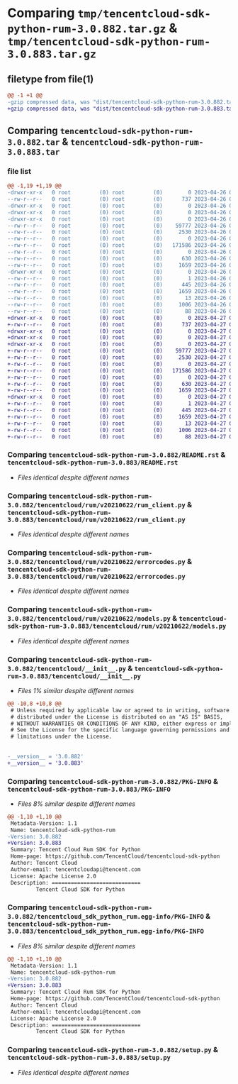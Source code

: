 # Comparing `tmp/tencentcloud-sdk-python-rum-3.0.882.tar.gz` & `tmp/tencentcloud-sdk-python-rum-3.0.883.tar.gz`

## filetype from file(1)

```diff
@@ -1 +1 @@
-gzip compressed data, was "dist/tencentcloud-sdk-python-rum-3.0.882.tar", last modified: Wed Apr 26 03:44:22 2023, max compression
+gzip compressed data, was "dist/tencentcloud-sdk-python-rum-3.0.883.tar", last modified: Thu Apr 27 00:46:43 2023, max compression
```

## Comparing `tencentcloud-sdk-python-rum-3.0.882.tar` & `tencentcloud-sdk-python-rum-3.0.883.tar`

### file list

```diff
@@ -1,19 +1,19 @@
-drwxr-xr-x   0 root         (0) root         (0)        0 2023-04-26 03:44:22.000000 tencentcloud-sdk-python-rum-3.0.882/
--rw-r--r--   0 root         (0) root         (0)      737 2023-04-26 03:44:21.000000 tencentcloud-sdk-python-rum-3.0.882/README.rst
-drwxr-xr-x   0 root         (0) root         (0)        0 2023-04-26 03:44:22.000000 tencentcloud-sdk-python-rum-3.0.882/tencentcloud/
-drwxr-xr-x   0 root         (0) root         (0)        0 2023-04-26 03:44:22.000000 tencentcloud-sdk-python-rum-3.0.882/tencentcloud/rum/
-drwxr-xr-x   0 root         (0) root         (0)        0 2023-04-26 03:44:22.000000 tencentcloud-sdk-python-rum-3.0.882/tencentcloud/rum/v20210622/
--rw-r--r--   0 root         (0) root         (0)    59777 2023-04-26 03:44:21.000000 tencentcloud-sdk-python-rum-3.0.882/tencentcloud/rum/v20210622/rum_client.py
--rw-r--r--   0 root         (0) root         (0)     2530 2023-04-26 03:44:21.000000 tencentcloud-sdk-python-rum-3.0.882/tencentcloud/rum/v20210622/errorcodes.py
--rw-r--r--   0 root         (0) root         (0)        0 2023-04-26 03:44:21.000000 tencentcloud-sdk-python-rum-3.0.882/tencentcloud/rum/v20210622/__init__.py
--rw-r--r--   0 root         (0) root         (0)   171586 2023-04-26 03:44:21.000000 tencentcloud-sdk-python-rum-3.0.882/tencentcloud/rum/v20210622/models.py
--rw-r--r--   0 root         (0) root         (0)        0 2023-04-26 03:44:21.000000 tencentcloud-sdk-python-rum-3.0.882/tencentcloud/rum/__init__.py
--rw-r--r--   0 root         (0) root         (0)      630 2023-04-26 03:44:21.000000 tencentcloud-sdk-python-rum-3.0.882/tencentcloud/__init__.py
--rw-r--r--   0 root         (0) root         (0)     1659 2023-04-26 03:44:22.000000 tencentcloud-sdk-python-rum-3.0.882/PKG-INFO
-drwxr-xr-x   0 root         (0) root         (0)        0 2023-04-26 03:44:22.000000 tencentcloud-sdk-python-rum-3.0.882/tencentcloud_sdk_python_rum.egg-info/
--rw-r--r--   0 root         (0) root         (0)        1 2023-04-26 03:44:22.000000 tencentcloud-sdk-python-rum-3.0.882/tencentcloud_sdk_python_rum.egg-info/dependency_links.txt
--rw-r--r--   0 root         (0) root         (0)      445 2023-04-26 03:44:22.000000 tencentcloud-sdk-python-rum-3.0.882/tencentcloud_sdk_python_rum.egg-info/SOURCES.txt
--rw-r--r--   0 root         (0) root         (0)     1659 2023-04-26 03:44:22.000000 tencentcloud-sdk-python-rum-3.0.882/tencentcloud_sdk_python_rum.egg-info/PKG-INFO
--rw-r--r--   0 root         (0) root         (0)       13 2023-04-26 03:44:22.000000 tencentcloud-sdk-python-rum-3.0.882/tencentcloud_sdk_python_rum.egg-info/top_level.txt
--rw-r--r--   0 root         (0) root         (0)     1006 2023-04-26 03:44:21.000000 tencentcloud-sdk-python-rum-3.0.882/setup.py
--rw-r--r--   0 root         (0) root         (0)       88 2023-04-26 03:44:22.000000 tencentcloud-sdk-python-rum-3.0.882/setup.cfg
+drwxr-xr-x   0 root         (0) root         (0)        0 2023-04-27 00:46:43.000000 tencentcloud-sdk-python-rum-3.0.883/
+-rw-r--r--   0 root         (0) root         (0)      737 2023-04-27 00:46:43.000000 tencentcloud-sdk-python-rum-3.0.883/README.rst
+drwxr-xr-x   0 root         (0) root         (0)        0 2023-04-27 00:46:43.000000 tencentcloud-sdk-python-rum-3.0.883/tencentcloud/
+drwxr-xr-x   0 root         (0) root         (0)        0 2023-04-27 00:46:43.000000 tencentcloud-sdk-python-rum-3.0.883/tencentcloud/rum/
+drwxr-xr-x   0 root         (0) root         (0)        0 2023-04-27 00:46:43.000000 tencentcloud-sdk-python-rum-3.0.883/tencentcloud/rum/v20210622/
+-rw-r--r--   0 root         (0) root         (0)    59777 2023-04-27 00:46:43.000000 tencentcloud-sdk-python-rum-3.0.883/tencentcloud/rum/v20210622/rum_client.py
+-rw-r--r--   0 root         (0) root         (0)     2530 2023-04-27 00:46:43.000000 tencentcloud-sdk-python-rum-3.0.883/tencentcloud/rum/v20210622/errorcodes.py
+-rw-r--r--   0 root         (0) root         (0)        0 2023-04-27 00:46:43.000000 tencentcloud-sdk-python-rum-3.0.883/tencentcloud/rum/v20210622/__init__.py
+-rw-r--r--   0 root         (0) root         (0)   171586 2023-04-27 00:46:43.000000 tencentcloud-sdk-python-rum-3.0.883/tencentcloud/rum/v20210622/models.py
+-rw-r--r--   0 root         (0) root         (0)        0 2023-04-27 00:46:43.000000 tencentcloud-sdk-python-rum-3.0.883/tencentcloud/rum/__init__.py
+-rw-r--r--   0 root         (0) root         (0)      630 2023-04-27 00:46:43.000000 tencentcloud-sdk-python-rum-3.0.883/tencentcloud/__init__.py
+-rw-r--r--   0 root         (0) root         (0)     1659 2023-04-27 00:46:43.000000 tencentcloud-sdk-python-rum-3.0.883/PKG-INFO
+drwxr-xr-x   0 root         (0) root         (0)        0 2023-04-27 00:46:43.000000 tencentcloud-sdk-python-rum-3.0.883/tencentcloud_sdk_python_rum.egg-info/
+-rw-r--r--   0 root         (0) root         (0)        1 2023-04-27 00:46:43.000000 tencentcloud-sdk-python-rum-3.0.883/tencentcloud_sdk_python_rum.egg-info/dependency_links.txt
+-rw-r--r--   0 root         (0) root         (0)      445 2023-04-27 00:46:43.000000 tencentcloud-sdk-python-rum-3.0.883/tencentcloud_sdk_python_rum.egg-info/SOURCES.txt
+-rw-r--r--   0 root         (0) root         (0)     1659 2023-04-27 00:46:43.000000 tencentcloud-sdk-python-rum-3.0.883/tencentcloud_sdk_python_rum.egg-info/PKG-INFO
+-rw-r--r--   0 root         (0) root         (0)       13 2023-04-27 00:46:43.000000 tencentcloud-sdk-python-rum-3.0.883/tencentcloud_sdk_python_rum.egg-info/top_level.txt
+-rw-r--r--   0 root         (0) root         (0)     1006 2023-04-27 00:46:43.000000 tencentcloud-sdk-python-rum-3.0.883/setup.py
+-rw-r--r--   0 root         (0) root         (0)       88 2023-04-27 00:46:43.000000 tencentcloud-sdk-python-rum-3.0.883/setup.cfg
```

### Comparing `tencentcloud-sdk-python-rum-3.0.882/README.rst` & `tencentcloud-sdk-python-rum-3.0.883/README.rst`

 * *Files identical despite different names*

### Comparing `tencentcloud-sdk-python-rum-3.0.882/tencentcloud/rum/v20210622/rum_client.py` & `tencentcloud-sdk-python-rum-3.0.883/tencentcloud/rum/v20210622/rum_client.py`

 * *Files identical despite different names*

### Comparing `tencentcloud-sdk-python-rum-3.0.882/tencentcloud/rum/v20210622/errorcodes.py` & `tencentcloud-sdk-python-rum-3.0.883/tencentcloud/rum/v20210622/errorcodes.py`

 * *Files identical despite different names*

### Comparing `tencentcloud-sdk-python-rum-3.0.882/tencentcloud/rum/v20210622/models.py` & `tencentcloud-sdk-python-rum-3.0.883/tencentcloud/rum/v20210622/models.py`

 * *Files identical despite different names*

### Comparing `tencentcloud-sdk-python-rum-3.0.882/tencentcloud/__init__.py` & `tencentcloud-sdk-python-rum-3.0.883/tencentcloud/__init__.py`

 * *Files 1% similar despite different names*

```diff
@@ -10,8 +10,8 @@
 # Unless required by applicable law or agreed to in writing, software
 # distributed under the License is distributed on an "AS IS" BASIS,
 # WITHOUT WARRANTIES OR CONDITIONS OF ANY KIND, either express or implied.
 # See the License for the specific language governing permissions and
 # limitations under the License.
 
 
-__version__ = '3.0.882'
+__version__ = '3.0.883'
```

### Comparing `tencentcloud-sdk-python-rum-3.0.882/PKG-INFO` & `tencentcloud-sdk-python-rum-3.0.883/PKG-INFO`

 * *Files 8% similar despite different names*

```diff
@@ -1,10 +1,10 @@
 Metadata-Version: 1.1
 Name: tencentcloud-sdk-python-rum
-Version: 3.0.882
+Version: 3.0.883
 Summary: Tencent Cloud Rum SDK for Python
 Home-page: https://github.com/TencentCloud/tencentcloud-sdk-python
 Author: Tencent Cloud
 Author-email: tencentcloudapi@tencent.com
 License: Apache License 2.0
 Description: ============================
         Tencent Cloud SDK for Python
```

### Comparing `tencentcloud-sdk-python-rum-3.0.882/tencentcloud_sdk_python_rum.egg-info/PKG-INFO` & `tencentcloud-sdk-python-rum-3.0.883/tencentcloud_sdk_python_rum.egg-info/PKG-INFO`

 * *Files 8% similar despite different names*

```diff
@@ -1,10 +1,10 @@
 Metadata-Version: 1.1
 Name: tencentcloud-sdk-python-rum
-Version: 3.0.882
+Version: 3.0.883
 Summary: Tencent Cloud Rum SDK for Python
 Home-page: https://github.com/TencentCloud/tencentcloud-sdk-python
 Author: Tencent Cloud
 Author-email: tencentcloudapi@tencent.com
 License: Apache License 2.0
 Description: ============================
         Tencent Cloud SDK for Python
```

### Comparing `tencentcloud-sdk-python-rum-3.0.882/setup.py` & `tencentcloud-sdk-python-rum-3.0.883/setup.py`

 * *Files identical despite different names*

